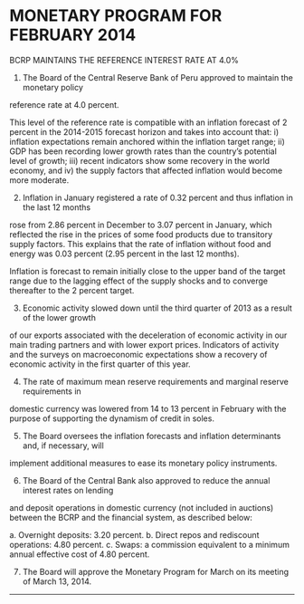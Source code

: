# MONETARY PROGRAM FOR FEBRUARY 2014

 BCRP MAINTAINS THE REFERENCE INTEREST RATE AT 4.0%

1. The Board of the Central Reserve Bank of Peru approved to maintain the monetary policy

reference rate at 4.0 percent.

This level of the reference rate is compatible with an inflation forecast of 2 percent in the
2014-2015 forecast horizon and takes into account that: i) inflation expectations remain
anchored within the inflation target range; ii) GDP has been recording lower growth rates
than the country’s potential level of growth; iii) recent indicators show some recovery in the
world economy, and iv) the supply factors that affected inflation would become more
moderate.

2. Inflation in January registered a rate of 0.32 percent and thus inflation in the last 12 months

rose from 2.86 percent in December to 3.07 percent in January, which reflected the rise in
the prices of some food products due to transitory supply factors. This explains that the rate
of inflation without food and energy was 0.03 percent (2.95 percent in the last 12 months).

Inflation is forecast to remain initially close to the upper band of the target range due to the
lagging effect of the supply shocks and to converge thereafter to the 2 percent target.

3. Economic activity slowed down until the third quarter of 2013 as a result of the lower growth

of our exports associated with the deceleration of economic activity in our main trading
partners and with lower export prices. Indicators of activity and the surveys on
macroeconomic expectations show a recovery of economic activity in the first quarter of this
year.

4. The rate of maximum mean reserve requirements and marginal reserve requirements in

domestic currency was lowered from 14 to 13 percent in February with the purpose of
supporting the dynamism of credit in soles.

5. The Board oversees the inflation forecasts and inflation determinants and, if necessary, will

implement additional measures to ease its monetary policy instruments.

6. The Board of the Central Bank also approved to reduce the annual interest rates on lending

and deposit operations in domestic currency (not included in auctions) between the BCRP
and the financial system, as described below:

a. Overnight deposits: 3.20 percent.
b. Direct repos and rediscount operations: 4.80 percent.
c. Swaps: a commission equivalent to a minimum annual effective cost of 4.80 percent.

7. The Board will approve the Monetary Program for March on its meeting of March 13, 2014.


-----

